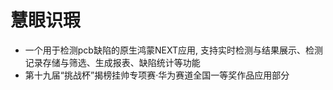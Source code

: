 # 慧眼识瑕

- 一个用于检测pcb缺陷的原生鸿蒙NEXT应用, 支持实时检测与结果展示、检测记录存储与筛选、生成报表、缺陷统计等功能
- 第十九届“挑战杯”揭榜挂帅专项赛·华为赛道全国一等奖作品应用部分
